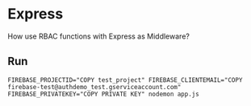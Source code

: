 # Express
How use RBAC functions with Express as Middleware?

## Run
```shell
FIREBASE_PROJECTID="COPY test_project" FIREBASE_CLIENTEMAIL="COPY firebase-test@authdemo_test.gserviceaccount.com" FIREBASE_PRIVATEKEY="COPY PRIVATE KEY" nodemon app.js
```
